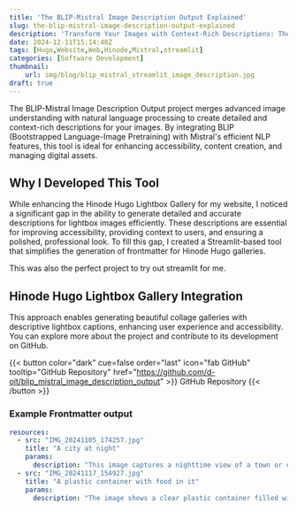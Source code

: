 ```yaml
---
title: 'The BLIP-Mistral Image Description Output Explained'
slug: the-blip-mistral-image-description-output-explained
description: 'Transform Your Images with Context-Rich Descriptions: The BLIP-Mistral Image Description Output Explained'
date: 2024-12-11T15:14:48Z
tags: [Hugo,Website,Web,Hinode,Mistral,streamlit]
categories: [Software Development]
thumbnail:
    url: img/blog/blip_mistral_streamlit_image_description.jpg 
draft: true
---
```


The BLIP-Mistral Image Description Output project merges advanced image understanding with natural language processing to create detailed and context-rich descriptions for your images. By integrating BLIP (Bootstrapped Language-Image Pretraining) with Mistral's efficient NLP features, this tool is ideal for enhancing accessibility, content creation, and managing digital assets.

## Why I Developed This Tool

While enhancing the Hinode Hugo Lightbox Gallery for my website, I noticed a significant gap in the ability to generate detailed and accurate descriptions for lightbox images efficiently. These descriptions are essential for improving accessibility, providing context to users, and ensuring a polished, professional look. To fill this gap, I created a Streamlit-based tool that simplifies the generation of frontmatter for Hinode Hugo galleries.

This was also the perfect project to try out streamlit for me.

## Hinode Hugo Lightbox Gallery Integration

This approach enables generating beautiful collage galleries with descriptive lightbox captions, enhancing user experience and accessibility. You can explore more about the project and contribute to its development on GitHub.

{{< button color="dark" cue=false order="last" icon="fab GitHub" tooltip="GitHub Repository" href="https://github.com/d-oit/blip_mistral_image_description_output" >}}
    GitHub Repository
{{< /button >}}

### Example Frontmatter output

```yaml
resources:
  - src: "IMG_20241105_174257.jpg"
    title: "A city at night"
    params:
      description: "This image captures a nighttime view of a town or city. The sky is shifting from dusk to night, with a touch of twilight. Numerous buildings are illuminated, suggesting they are occupied or in use. The town is framed by a dark outline of trees or a hill in the background."
  - src: "IMG_20241117_154927.jpg"
    title: "A plastic container with food in it"
    params:
      description: "The image shows a clear plastic container filled with several almond biscotti. The biscotti are arranged neatly."
